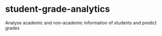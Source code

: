 # student-grade-analytics
Analyse academic and non-academic information of students and predict grades
